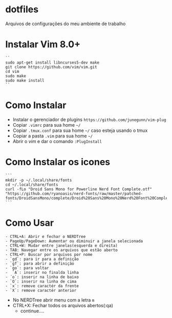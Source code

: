 # dotfiles
Arquivos de configurações do meu ambiente de trabalho

# Instalar Vim 8.0+
	``
	sudo apt-get install libncurses5-dev make
	git clone https://github.com/vim/vim.git
	cd vim
	sudo make
	sudo make install
	``


# Como Instalar
  * Instalar o gerenciador de plugins 	`https://github.com/junegunn/vim-plug`
  * Copiar `.vimrc` para sua home `~/`
  * Copiar `.tmux.conf` para sua home `~/` caso esteja usando o tmux
  * Copiar a pasta `.vim` para sua home `~/`
  * Abrir o *vim*  e dar o comando `:PlugInstall`


# Como Instalar os icones
	```
	mkdir -p ~/.local/share/fonts
	cd ~/.local/share/fonts 
	curl -fLo "Droid Sans Mono for Powerline Nerd Font Complete.otf" "https://github.com/ryanoasis/nerd-fonts/raw/master/patched-fonts/DroidSansMono/complete/Droid%20Sans%20Mono%20Nerd%20Font%20Complete.otf"
	```

# Como Usar
	- CTRL+A: Abrir e fechar o NERDTree
	- PageUp/PageDown: Aumentar ou diminuir a janela selecionada
	- CTRL+W: Mudar entre janelas(esquerda e direita)		
	- TAB: Navegar entre os arquivos que estão aberto
	- CTRL+P: Buscar por arquivos por nome
	- `gd`: para ir para a definição
	- `gf`: para abrir a definição
	- `go`: para voltar
	-  `A`: inserir no finalda linha
	- ´o`: inserir na linha de baixo
	- `O`: inserir na linha de cima
	- `x`: remove caractér da frente
	- `X`: remove caractér anterior


  - No NERDTree abrir menu com a letra `m`
  - CTRL+X: Fechar todos os arquivos abertos(:qa)
	- continue....



